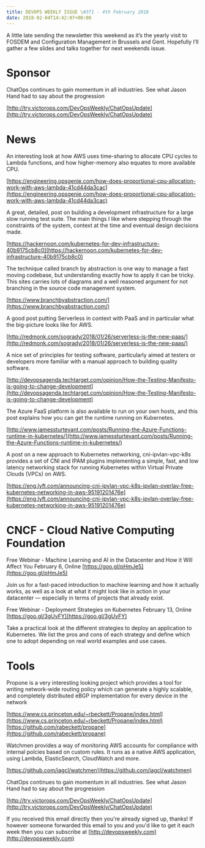 ```yaml
---
title: DEVOPS WEEKLY ISSUE \#371 - 4th February 2018 
date: 2018-02-04T14:42:07+00:00
---
```


A little late sending the newsletter this weekend as it’s the yearly visit to FOSDEM and Configuration Management in Brussels and Gent. Hopefully I’ll gather a few slides and talks together for next weekends issue.


Sponsor
======

ChatOps continues to gain momentum in all industries. See what Jason Hand had to say about the progression

[http://try.victorops.com/DevOpsWeekly/ChatOpsUpdate](http://try.victorops.com/DevOpsWeekly/ChatOpsUpdate)


News
====

An interesting look at how AWS uses time-sharing to allocate CPU cycles to Lambda functions, and how higher-memory also equates to more available CPU.

[https://engineering.opsgenie.com/how-does-proportional-cpu-allocation-work-with-aws-lambda-41cd44da3cac](https://engineering.opsgenie.com/how-does-proportional-cpu-allocation-work-with-aws-lambda-41cd44da3cac)


A great, detailed, post on building a development infrastructure for a large slow running test suite. The main things I like where stepping through the constraints of the system, context at the time and eventual design decisions made.

[https://hackernoon.com/kubernetes-for-dev-infrastructure-40b9175cb8c0](https://hackernoon.com/kubernetes-for-dev-infrastructure-40b9175cb8c0)


The technique called branch by abstraction is one way to manage a fast moving codebase, but understanding exactly how to apply it can be tricky. This sites carries lots of diagrams and a well reasoned argument for not branching in the source code management system.

[https://www.branchbyabstraction.com/](https://www.branchbyabstraction.com/)


A good post putting Serverless in context with PaaS and in particular what the big-picture looks like for AWS.

[http://redmonk.com/sogrady/2018/01/26/serverless-is-the-new-paas/](http://redmonk.com/sogrady/2018/01/26/serverless-is-the-new-paas/)


A nice set of principles for testing software, particularly aimed at testers or developers more familiar with a manual approach to building quality software.

[http://devopsagenda.techtarget.com/opinion/How-the-Testing-Manifesto-is-going-to-change-development](http://devopsagenda.techtarget.com/opinion/How-the-Testing-Manifesto-is-going-to-change-development)


The Azure FaaS platform is also available to run on your own hosts, and this post explains how you can get the runtime running on Kubernetes.

[http://www.jamessturtevant.com/posts/Running-the-Azure-Functions-runtime-in-kubernetes/](http://www.jamessturtevant.com/posts/Running-the-Azure-Functions-runtime-in-kubernetes/)


A post on a new approach to Kubernetes networking, cni-ipvlan-vpc-k8s provides a set of CNI and IPAM plugins implementing a simple, fast, and low latency networking stack for running Kubernetes within Virtual Private Clouds (VPCs) on AWS.

[https://eng.lyft.com/announcing-cni-ipvlan-vpc-k8s-ipvlan-overlay-free-kubernetes-networking-in-aws-95191201476e](https://eng.lyft.com/announcing-cni-ipvlan-vpc-k8s-ipvlan-overlay-free-kubernetes-networking-in-aws-95191201476e)


CNCF - Cloud Native Computing Foundation
====

Free Webinar - Machine Learning and AI in the Datacenter and How it Will Affect You
February 6, Online
[https://goo.gl/pHmJe5](https://goo.gl/pHmJe5)

Join us for a fast-paced introduction to machine learning and how it actually works, as well as a look at what it might look like in action in your datacenter — especially in terms of projects that already exist.


Free Webinar - Deployment Strategies on Kubernetes
February 13, Online
[https://goo.gl/3gUvFY](https://goo.gl/3gUvFY)

Take a practical look at the different strategies to deploy an application to Kubernetes. We list the pros and cons of each strategy and define which one to adopt depending on real world examples and use cases.


Tools
=====

Propone is a very interesting looking project which provides a tool for writing network-wide routing policy which can generate a highly scalable, and completely distributed eBGP implementation for every device in the network

[https://www.cs.princeton.edu/~rbeckett/Propane/index.html](https://www.cs.princeton.edu/~rbeckett/Propane/index.html)
[https://github.com/rabeckett/propane](https://github.com/rabeckett/propane)


Watchmen provides a way of monitoring AWS accounts for compliance with internal polcies based on custom rules. It runs as a native AWS application, using Lambda, ElasticSearch, CloudWatch and more.

[https://github.com/iagcl/watchmen](https://github.com/iagcl/watchmen)



ChatOps continues to gain momentum in all industries. See what Jason Hand had to say about the progression

[http://try.victorops.com/DevOpsWeekly/ChatOpsUpdate](http://try.victorops.com/DevOpsWeekly/ChatOpsUpdate)



If you received this email directly then you're already signed up, thanks! If however someone forwarded this email to you and you'd like to get it each week then you can subscribe at [http://devopsweekly.com](http://devopsweekly.com)

